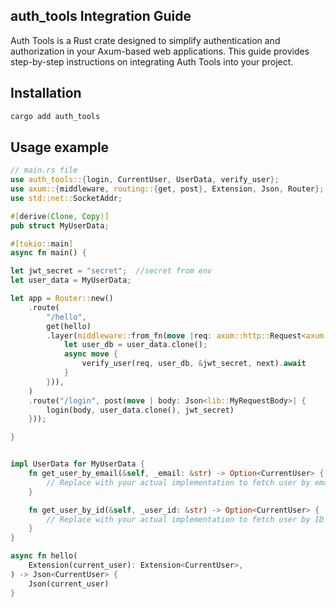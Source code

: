 
## auth_tools Integration Guide

Auth Tools is a Rust crate designed to simplify authentication and authorization in your Axum-based web applications. This guide provides step-by-step instructions on integrating Auth Tools into your project.

## Installation

```sh
cargo add auth_tools
```

## Usage example

```rs
// main.rs file
use auth_tools::{login, CurrentUser, UserData, verify_user};
use axum::{middleware, routing::{get, post}, Extension, Json, Router};
use std::net::SocketAddr;

#[derive(Clone, Copy)]
pub struct MyUserData;

#[tokio::main]
async fn main() {

let jwt_secret = "secret";  //secret from env
let user_data = MyUserData;

let app = Router::new()
    .route(
        "/hello",
        get(hello)
        .layer(middleware::from_fn(move |req: axum::http::Request<axum::body::Body>, next: middleware::Next<axum::body::Body>| {
            let user_db = user_data.clone();
            async move {
                verify_user(req, user_db, &jwt_secret, next).await
            }
        })),
    )
    .route("/login", post(move | body: Json<lib::MyRequestBody>| {
        login(body, user_data.clone(), jwt_secret)
    }));

}


impl UserData for MyUserData {
    fn get_user_by_email(&self, _email: &str) -> Option<CurrentUser> {
        // Replace with your actual implementation to fetch user by email
    }

    fn get_user_by_id(&self, _user_id: &str) -> Option<CurrentUser> {
        // Replace with your actual implementation to fetch user by ID
    }
}

async fn hello(
    Extension(current_user): Extension<CurrentUser>,
) -> Json<CurrentUser> {
    Json(current_user)
}
```

